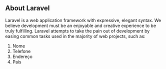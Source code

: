 

## About Laravel

Laravel is a web application framework with expressive, elegant syntax. We believe development must be an enjoyable and creative experience to be truly fulfilling. Laravel attempts to take the pain out of development by easing common tasks used in the majority of web projects, such as:

<html>
<head>
<title>Listas em HTML</title>
</head>

<body>
<ol>
<li>Nome</li>
<li>Telefone</li>
<li>Endereço</li>
<li>País</li>
</ol>
</body>
</html>